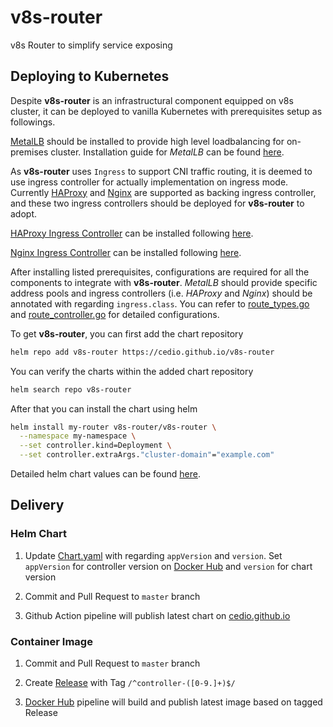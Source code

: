 # v8s-router
v8s Router to simplify service exposing

## Deploying to Kubernetes
Despite **v8s-router** is an infrastructural component equipped on v8s cluster, it can be deployed to vanilla Kubernetes with prerequisites setup as followings.

[MetalLB](https://metallb.universe.tf) should be installed to provide high level loadbalancing for on-premises cluster. Installation guide for *MetalLB* can be found [here](https://metallb.universe.tf/installation/).

As **v8s-router** uses `Ingress` to support CNI traffic routing, it is deemed to use ingress controller for actually implementation on ingress mode. Currently [HAProxy](https://github.com/haproxytech/kubernetes-ingress) and [Nginx](https://github.com/kubernetes/ingress-nginx) are supported as backing ingress controller, and these two ingress controllers should be deployed for **v8s-router** to adopt. 

[HAProxy Ingress Controller](https://github.com/haproxytech/kubernetes-ingress) can be installed following [here](https://www.haproxy.com/documentation/kubernetes/latest/installation/kubernetes/). 

[Nginx Ingress Controller](https://github.com/kubernetes/ingress-nginx) can be installed following [here](https://kubernetes.github.io/ingress-nginx/deploy/).

After installing listed prerequisites, configurations are required for all the components to integrate with **v8s-router**. *MetalLB* should provide specific address pools and ingress controllers (i.e. *HAProxy* and *Nginx*) should be annotated with regarding `ingress.class`. You can refer to [route_types.go](api/v1beta1/route_types.go) and [route_controller.go](controllers/route_controller.go) for detailed configurations.

To get **v8s-router**, you can first add the chart repository
```bash
helm repo add v8s-router https://cedio.github.io/v8s-router
```
You can verify the charts within the added chart repository
```bash
helm search repo v8s-router
```
After that you can install the chart using helm
```bash
helm install my-router v8s-router/v8s-router \
  --namespace my-namespace \
  --set controller.kind=Deployment \
  --set controller.extraArgs."cluster-domain"="example.com"
```
Detailed helm chart values can be found [here](https://github.com/cedio/v8s-router/blob/master/charts/v8s-router/values.yaml).

## Delivery
### Helm Chart
1. Update [Chart.yaml](charts/v8s-router/Chart.yaml) with regarding `appVersion` and `version`. Set `appVersion` for controller version on [Docker Hub](https://hub.docker.com/r/cedio/v8s-router) and `version` for chart version

2. Commit and Pull Request to `master` branch

3. Github Action pipeline will publish latest chart on [cedio.github.io](https://cedio.github.io/v8s-router/index.yaml)

### Container Image
1. Commit and Pull Request to `master` branch

2. Create [Release](https://github.com/cedio/v8s-router/releases) with Tag `/^controller-([0-9.]+)$/`

3. [Docker Hub](https://hub.docker.com/r/cedio/v8s-router) pipeline will build and publish latest image based on tagged Release